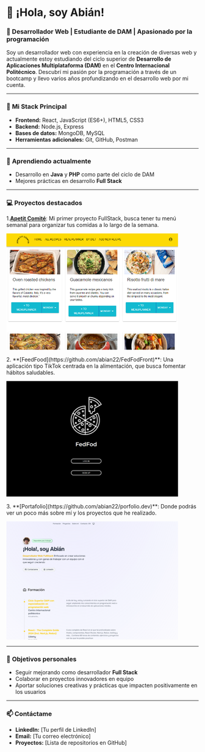 # 👋 ¡Hola, soy Abián!  

### 🌟 Desarrollador Web | Estudiante de DAM | Apasionado por la programación  

Soy un desarrollador web con experiencia en la creación de diversas web y actualmente estoy estudiando del ciclo superior de **Desarrollo de Aplicaciones Multiplataforma (DAM)** en el **Centro Internacional Politécnico**. Descubrí mi pasión por la programación a través de un bootcamp y llevo varios años profundizando en el desarrollo web por mi cuenta.  

---

### 🚀 **Mi Stack Principal**  
- **Frontend:** React, JavaScript (ES6+), HTML5, CSS3  
- **Backend:** Node.js, Express  
- **Bases de datos:** MongoDB, MySQL  
- **Herramientas adicionales:** Git, GitHub, Postman  

---

### 🌱 **Aprendiendo actualmente**  
- Desarrollo en **Java** y **PHP** como parte del ciclo de DAM  
- Mejores prácticas en desarrollo **Full Stack**  

---

### 💻 **Proyectos destacados**  

<p> 1.<a href="https://github.com/abian22/Frontend-React-Project-Apetit-Comite"><strong>Apetit Comité</strong></a>: Mi primer proyecto FullStack, busca tener tu menú semanal para organizar tus comidas a lo largo de la semana.</p>
  <img src="https://github.com/abian22/abian22/blob/main/apetit.PNG" width="450" />
<br>
<p>2. **[FeedFood](https://github.com/abian22/FedFodFront)**: Una aplicación tipo TikTok centrada en la alimentación, que busca fomentar hábitos saludables.</p>

   <a href="https://fedfod.netlify.app/">
     <img src="https://github.com/abian22/abian22/blob/main/fedfodfront.PNG" width="450" />
   </a>
<br>
<p>3. **[Portafolio](https://github.com/abian22/porfolio.dev)**: Donde podrás ver un poco más sobre mí y los proyectos que he realizado.</p>
<a href="https://porfolioabian.netlify.app/">
   <img src="https://github.com/abian22/abian22/blob/main/Porfolio.PNG" width="450" />
  </a>
<br>


---

### 🎯 **Objetivos personales**  
- Seguir mejorando como desarrollador **Full Stack**  
- Colaborar en proyectos innovadores en equipo  
- Aportar soluciones creativas y prácticas que impacten positivamente en los usuarios  

---

### 📫 **Contáctame**  
- **LinkedIn:** [Tu perfil de LinkedIn]  
- **Email:** [Tu correo electrónico]  
- **Proyectos:** [Lista de repositorios en GitHub]  
